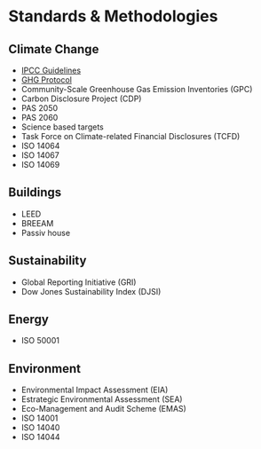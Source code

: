 # Standards & Methodologies

## Climate Change
* [IPCC Guidelines](./pages/mainIPCC.md)
* [GHG Protocol](./pages/mainGHGprotocol.md)
* Community-Scale Greenhouse Gas Emission Inventories (GPC)
* Carbon Disclosure Project (CDP)
* PAS 2050
* PAS 2060
* Science based targets
* Task Force on Climate-related Financial Disclosures (TCFD)
* ISO 14064
* ISO 14067
* ISO 14069

## Buildings 
* LEED
* BREEAM
* Passiv house


## Sustainability
* Global Reporting Initiative (GRI)
* Dow Jones Sustainability Index (DJSI)


## Energy
* ISO 50001


## Environment
* Environmental Impact Assessment (EIA)
* Estrategic Environmental Assessment (SEA)
* Eco-Management and Audit Scheme (EMAS)
* ISO 14001
* ISO 14040
* ISO 14044


